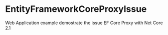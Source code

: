# EntityFrameworkCoreProxyIssue
Web Application example demostrate the issue EF Core Proxy with Net Core 2.1
